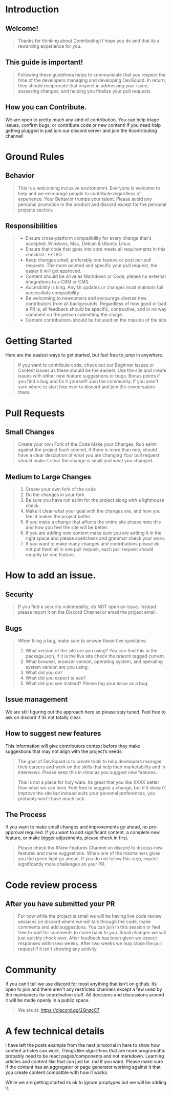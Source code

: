 
# Introduction

## Welcome!

>Thanks for thinking about Contributing! I hope you do and that its a rewarding experience for you.


## This guide is important!

>Following these guidelines helps to communicate that you respect the time of the developers managing and developing DevSquad. In return, they should reciprocate that respect in addressing your issue, assessing changes, and helping you finalize your pull requests.

## How you can Contribute.

We are open to pretty much any kind of contribution. You can help triage issues, confirm bugs, or contribute code or new content! If you need help getting plugged in just join our discord server and join the #contributing channel!

# Ground Rules
## Behavior
>This is a welcoming inclusive environemnt. Everyone is welcome to help and we encourage people to contribute regardless of experience.
>Your Behavior trumps your talent.
>Please avoid any personal promotion in the product and discord except for the personal projects section.

## Responsibilities
> * Ensure cross-platform compatibility for every change that's accepted. Windows, Mac, Debian & Ubuntu Linux.
> * Ensure that code that goes into core meets all requirements in this checklist: **TBD
> * Keep changes small, preferably one feature or post per pull requests. The more pointed and specific your pull request, the easier it will get approved. 
> * Content should be drive as Markdown or Code, please no external integrations to a CRM or CMS.
> * Accesibility is king. Any UI updates or changes must maintain full accessilbity compatibility. 
> * Be welcoming to newcomers and encourage diverse new contributors from all backgrounds. Regardless of how good or bad a PR is, all feedback should be specific, contructive, and in no way comment on the person submitting the chage.
> * Content contributions should be focused on the mission of the site


# Getting Started
Here are the easiest ways to get started, but feel free to jump in anywhere. 

> If you want to contribute code, check out our Beginner issues or Content issues as these should be the easiest.
> Use the site and create issues with either new feature suggestions or bugs. Bonus points if you find a bug and fix it yourself!
> Join the community. If you aren't sure where to start hop over to discord and join the covnersation there.


# Pull Requests
## Small Changes
>Create your own Fork of the Code
>Make your Changes.
>Run eslint against the project
>Each commit, if there is more than one, should have a clear desciption of what you are changing
>Your pull request should make it clear the change is small and what you changed. 

## Medium to Large Changes

>1. Create your own fork of the code
>2. Do the changes in your fork
>4. Be sure you have run eslint for the project along with a lighthouse check.
>5. Make it clear what your goal with the changes are, and how you feel it makes the project better.
>6. If you make a change that affects the entire site please note this and how you feel the site will be better. 
>7. If you are adding new content make sure you are adding it in the right space and please spellcheck and grammar check your work.
>8. If you want to make many changes and contributions please do not put them all in one pull request, each pull request should roughly be one feature.

# How to add an issue.
## Security
> If you find a security vulnerability, do NOT open an issue. Instead please report it on the Discord Channel or email the project email.

## Bugs

> When filing a bug, make sure to answer these five questions:
>
> 1. What version of the site are you using? You can find this in the package.json, if it is the live site check the branch tagged current.
> 2. What browser, browser version, operating system, and operating system version are you using. 
> 3. What did you do?
> 4. What did you expect to see?
> 5. What did you see instead?
>Please tag your issue as a bug.

## Issue management
We are still figuring out the approach here so please stay tuned. Feel free to ask on discord if its not totally clear.

## How to suggest new features
This information will give contributors context before they make suggestions that may not align with the project’s needs.

> The goal of DevSquad is to create tools to help developers manager their careers and work on the skills that help their marketability and in interviews. Please keep this in mind as you suggest new features.
>
> This is not a place for holy wars. Its great that you like XXXX better than what we use here. Feel free to suggest a change, but if it doesn't improve the site but instead suits your personal preferences, you probably won't have much luck.

## The Process
If you want to make small changes and improvements go ahead, no pre-approval required. If you want to add significant content, a complete new feature, or make bigger adjustments, please check in first. 

> Please check the #New Features Channel on discord to discuss new features and make suggestions. When one of the maintainers gives you the green light go ahead. If you do not follow this step, expect significantly more challenges on your PR.

# Code review process
## After you have submitted your PR

> For now while the project is small we will be having live code review sessions on discord where we will talk through the code, make comments and add suggestions. You can join in this session or feel free to wait for comments to come back to you. Small changes we will just quickly check over. 
> After feedback has been given we expect responses within two weeks. After two weeks we may close the pull request if it isn't showing any activity.

# Community
If you can't tell we use discord for most anything that isn't on github. Its open to join and there aren't any restricted channels except a few used by the maintainers for coordination stuff. All decisions and discussions around it will be made openly in a public space. 

> We are at: https://discord.gg/2GnzcC7

# A few technical details
I have left the posts example from the next.js tutorial in here to show how content articles can work. Things like algorithms that are more programattic probably need to be react pages/components and not markdown. Learning articles and content like that can just be .md if you want. Please make sure if the content has an aggregator or page generator working against it that you create content compatble with how it works.

While we are getting started its ok to ignore proptypes but we will be adding it.
